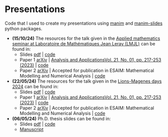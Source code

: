 # Presentations

Code that I used to create my presentations using [manim](https://www.manim.community/) and [manim-slides](https://www.manim.community/plugin/manim-slides/) python packages.

- **(15/10/24)** The resources for the talk given in the [Applied 
  mathematics seminar at Laboratoire de Mathématiques Jean Leray (LMJL)](https://www.math.sciences.univ-nantes.fr/exposes/3340-0) can be found in: 
  - Slides [pdf](https://github.com/agussomacal/presentations/blob/main/ALEASeminar/ALEASeminarSlides.pdf) | [code](https://github.com/agussomacal/presentations/blob/main/ALEASeminar)
  - Paper 1 [arXiv](https://arxiv.org/abs/2209.09314) | [Analysis and ApplicationsVol. 21, No. 01, pp. 217-253 (2023)](https://www.worldscientific.com/doi/10.1142/S0219530522400140) | [code](https://github.com/agussomacal/SubCellResolution)
  - Paper 2 [arXiv](http://arxiv.org/abs/2402.00946) | Accepted for 
    publication in ESAIM: Mathematical Modelling and Numerical Analysis | [code](https://github.com/agussomacal/SubCellResolution)
- **(22/05/24)** The resources for the talk given in the [Lions-Magenes days 2024](https://sites.google.com/view/lionsmagenesdays2024/home) can be found in: 
  - Slides [pdf](https://github.com/agussomacal/presentations/blob/main/LionsMagenesSlides/LionsMagenesSlides.pdf) | [code](https://github.com/agussomacal/presentations/blob/main/LionsMagenesSlides)
  - Paper 1 [arXiv](https://arxiv.org/abs/2209.09314) | [Analysis and ApplicationsVol. 21, No. 01, pp. 217-253 (2023)](https://www.worldscientific.com/doi/10.1142/S0219530522400140) | [code](https://github.com/agussomacal/SubCellResolution)
  - Paper 2 [arXiv](http://arxiv.org/abs/2402.00946) | Accepted for 
    publication in ESAIM: Mathematical Modelling and Numerical Analysis | 
    [code](https://github.com/agussomacal/SubCellResolution)
- **(06/05/24)** Ph.D. thesis slides can be found in:
  - Slides [pdf](https://github.com/agussomacal/presentations/blob/main/PhDDefense/DefenseSlides.pdf) | 
    [code](https://github.com/agussomacal/presentations/blob/main/PhDDefense)
  - [Manuscript](https://theses.hal.science/tel-04646204)
